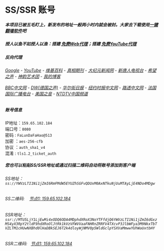 # SS/SSR 账号 

##### 本项目已被五毛盯上，新发布的地址一般两小时内就会被封。大家去下载使用[一键翻墙软件](https://github.com/gfw-breaker/nogfw/blob/master/README.md)吧

##### 授人以鱼不如授人以渔：搭建 [免费Web代理](https://github.com/no-gfw/heroku-node-proxy#--end--)；搭建 [免费YouTube代理](https://github.com/gfw-breaker/you2php-heroku#--end--) 

##### 反向代理
######  [Google](http://8.6.8.89:8888/search?q=425事件) - [YouTube](https://nogfw.the-youtube.win) - [维基百科](http://8.6.8.89:8100/wiki/喬高-麥塔斯調查報告) - [真相期刊](http://8.6.8.89:8300/display.aspx?category_id=3&zhuanti_id=2) - [大纪元新闻网](http://63.210.148.115:10080) - [新唐人电视台](http://8.6.8.89:8000) - [希望之声](http://8.6.8.89:8200) - [神韵艺术团](http://8.6.8.89:8000/xtr/gb/prog673.html) - [我的博客](http://8.6.8.89:10000/)<br/> <br/> [BBC中文网](http://8.6.8.89:9100/zhongwen) - [DW(德国之声)](http://8.6.8.89:9200/zh/在线报导/s-9058?&zhongwen=simp) - [华尔街日报](http://8.6.8.89:9300) - [纽约时报中文网](http://8.6.8.89:9400) - [路透中文网](http://8.6.8.89:9500/) - [法国国际广播电台](http://8.6.8.89:9600/) - [美国之音](http://8.6.8.89:9700/) - [NTDTV中国频道](http://63.210.148.115:10080/info/tv.html)


##### 账号信息
IP地址：`159.65.102.184`  
端口号：`8080`  
密码  : `FaLunDaFaHao@513`  
加密  ：`aes-256-cfb`  
协议  ：`auth_sha1_v4`  
混淆  : `tls1.2_ticket_auth`  

##### 您也可以粘贴SS/SSR地址或通过扫描二维码自动将账号添加到客户端

######  SS地址： `ss://YWVzLTI1Ni1jZmI6RmFMdW5EYUZhSGFvQDUxM0AxNTkuNjUuMTAyLjE4NDo4MDgw`   
######  SS二维码: &nbsp;&nbsp; <a href="http://159.65.102.184/info/ss.html" target="_blank">节点1: 159.65.102.184</a> 
######  SSR地址： `ssr://MTU5LjY1LjEwMi4xODQ6ODA4MDphdXRoX3NoYTFfdjQ6YWVzLTI1Ni1jZmI6dGxzMS4yX3RpY2tldF9hdXRoOlJtRk1kVzVFWVVaaFNHRnZRRFV4TXcvP3JlbWFya3M9NkxTbTVZLTM1cHUwNXBhd0lHaDBkSEJ6T2k4dloyWjNMV0p5WldGclpYSXVaMmwwYUhWaUxtbHY`     
######  SSR二维码: &nbsp;&nbsp;<a href="http://159.65.102.184/info/ssr.html" target="_blank">节点1: 159.65.102.184</a> 


